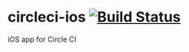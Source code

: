 circleci-ios [![Build Status](https://travis-ci.org/mtchavez/circleci-ios.png?branch=master)](https://travis-ci.org/mtchavez/circleci-ios)
============

iOS app for Circle CI
